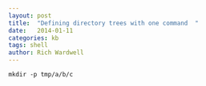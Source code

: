 ```yaml
---
layout: post
title:  "Defining directory trees with one command	"
date:   2014-01-11
categories: kb
tags: shell
author: Rich Wardwell
---
```


```
mkdir -p tmp/a/b/c
```